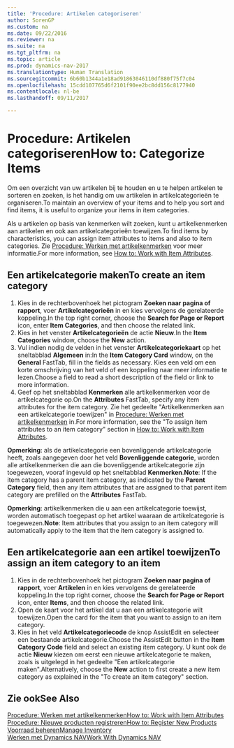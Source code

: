 ```yaml
---
title: 'Procedure: Artikelen categoriseren'
author: SorenGP
ms.custom: na
ms.date: 09/22/2016
ms.reviewer: na
ms.suite: na
ms.tgt_pltfrm: na
ms.topic: article
ms.prod: dynamics-nav-2017
ms.translationtype: Human Translation
ms.sourcegitcommit: 6b60b1344a1e18ad91863046110df880f75f7c04
ms.openlocfilehash: 15cdd107765d6f2101f90ee2bc8dd156c8177940
ms.contentlocale: nl-be
ms.lasthandoff: 09/11/2017

---
```


# <a name="how-to-categorize-items"></a><span data-ttu-id="68673-102">Procedure: Artikelen categoriseren</span><span class="sxs-lookup"><span data-stu-id="68673-102">How to: Categorize Items</span></span>
<span data-ttu-id="68673-103">Om een overzicht van uw artikelen bij te houden en u te helpen artikelen te sorteren en zoeken, is het handig om uw artikelen in artikelcategorieën te organiseren.</span><span class="sxs-lookup"><span data-stu-id="68673-103">To maintain an overview of your items and to help you sort and find items, it is useful to organize your items in item categories.</span></span>

<span data-ttu-id="68673-104">Als u artikelen op basis van kenmerken wilt zoeken, kunt u artikelkenmerken aan artikelen en ook aan artikelcategorieën toewijzen.</span><span class="sxs-lookup"><span data-stu-id="68673-104">To find items by characteristics, you can assign item attributes to items and also to item categories.</span></span> <span data-ttu-id="68673-105">Zie [Procedure: Werken met artikelkenmerken](inventory-how-work-item-attributes.md) voor meer informatie.</span><span class="sxs-lookup"><span data-stu-id="68673-105">For more information, see [How to: Work with Item Attributes](inventory-how-work-item-attributes.md).</span></span>

## <a name="to-create-an-item-category"></a><span data-ttu-id="68673-106">Een artikelcategorie maken</span><span class="sxs-lookup"><span data-stu-id="68673-106">To create an item category</span></span>
1. <span data-ttu-id="68673-107">Kies in de rechterbovenhoek het pictogram **Zoeken naar pagina of rapport**, voer **Artikelcategorieën** in en kies vervolgens de gerelateerde koppeling.</span><span class="sxs-lookup"><span data-stu-id="68673-107">In the top right corner, choose the **Search for Page or Report** icon, enter **Item Categories**, and then choose the related link.</span></span>
2. <span data-ttu-id="68673-108">Kies in het venster **Artikelcategorieën** de actie **Nieuw**.</span><span class="sxs-lookup"><span data-stu-id="68673-108">In the **Item Categories** window, choose the **New** action.</span></span>
3. <span data-ttu-id="68673-109">Vul indien nodig de velden in het venster **Artikelcategoriekaart** op het sneltabblad **Algemeen** in:</span><span class="sxs-lookup"><span data-stu-id="68673-109">In the **Item Category Card** window, on the **General** FastTab, fill in the fields as necessary.</span></span> <span data-ttu-id="68673-110">Kies een veld om een korte omschrijving van het veld of een koppeling naar meer informatie te lezen.</span><span class="sxs-lookup"><span data-stu-id="68673-110">Choose a field to read a short description of the field or link to more information.</span></span>
4. <span data-ttu-id="68673-111">Geef op het sneltabblad **Kenmerken** alle artikelkenmerken voor de artikelcategorie op.</span><span class="sxs-lookup"><span data-stu-id="68673-111">On the **Attributes** FastTab, specify any item attributes for the item category.</span></span> <span data-ttu-id="68673-112">Zie het gedeelte "Artikelkenmerken aan een artikelcategorie toewijzen" in [Procedure: Werken met artikelkenmerken](inventory-how-work-item-attributes.md) in.</span><span class="sxs-lookup"><span data-stu-id="68673-112">For more information, see the "To assign item attributes to an item category" section in [How to: Work with Item Attributes](inventory-how-work-item-attributes.md).</span></span>

<span data-ttu-id="68673-113">**Opmerking**: als de artikelcategorie een bovenliggende artikelcategorie heeft, zoals aangegeven door het veld **Bovenliggende categorie**, worden alle artikelkenmerken die aan die bovenliggende artikelcategorie zijn toegewezen, vooraf ingevuld op het sneltabblad **Kenmerken**.</span><span class="sxs-lookup"><span data-stu-id="68673-113">**Note**: If the item category has a parent item category, as indicated by the **Parent Category** field, then any item attributes that are assigned to that parent item category are prefilled on the **Attributes** FastTab.</span></span>

<span data-ttu-id="68673-114">**Opmerking**: artikelkenmerken die u aan een artikelcategorie toewijst, worden automatisch toegepast op het artikel waaraan de artikelcategorie is toegewezen.</span><span class="sxs-lookup"><span data-stu-id="68673-114">**Note**: Item attributes that you assign to an item category will automatically apply to the item that the item category is assigned to.</span></span>

## <a name="to-assign-an-item-category-to-an-item"></a><span data-ttu-id="68673-115">Een artikelcategorie aan een artikel toewijzen</span><span class="sxs-lookup"><span data-stu-id="68673-115">To assign an item category to an item</span></span>
1. <span data-ttu-id="68673-116">Kies in de rechterbovenhoek het pictogram **Zoeken naar pagina of rapport**, voer **Artikelen** in en kies vervolgens de gerelateerde koppeling.</span><span class="sxs-lookup"><span data-stu-id="68673-116">In the top right corner, choose the **Search for Page or Report** icon, enter **Items**, and then choose the related link.</span></span>
2. <span data-ttu-id="68673-117">Open de kaart voor het artikel dat u aan een artikelcategorie wilt toewijzen.</span><span class="sxs-lookup"><span data-stu-id="68673-117">Open the card for the item that you want to assign to an item category.</span></span>
3. <span data-ttu-id="68673-118">Kies in het veld **Artikelcategoriecode** de knop AssistEdit en selecteer een bestaande artikelcategorie.</span><span class="sxs-lookup"><span data-stu-id="68673-118">Choose the AssistEdit button in the **Item Category Code** field and select an existing item category.</span></span> <span data-ttu-id="68673-119">U kunt ook de actie **Nieuw** kiezen om eerst een nieuwe artikelcategorie te maken, zoals is uitgelegd in het gedeelte "Een artikelcategorie maken".</span><span class="sxs-lookup"><span data-stu-id="68673-119">Alternatively, choose the **New** action to first create a new item category as explained in the "To create an item category" section.</span></span>

## <a name="see-also"></a><span data-ttu-id="68673-120">Zie ook</span><span class="sxs-lookup"><span data-stu-id="68673-120">See Also</span></span>  
[<span data-ttu-id="68673-121">Procedure: Werken met artikelkenmerken</span><span class="sxs-lookup"><span data-stu-id="68673-121">How to: Work with Item Attributes</span></span>](inventory-how-work-item-attributes.md)  
[<span data-ttu-id="68673-122">Procedure: Nieuwe producten registreren</span><span class="sxs-lookup"><span data-stu-id="68673-122">How to: Register New Products</span></span>](inventory-how-register-new-products.md)  
[<span data-ttu-id="68673-123">Voorraad beheren</span><span class="sxs-lookup"><span data-stu-id="68673-123">Manage Inventory</span></span>](inventory-manage-inventory.md)  
[<span data-ttu-id="68673-124">Werken met Dynamics NAV</span><span class="sxs-lookup"><span data-stu-id="68673-124">Work With Dynamics NAV</span></span>](ui-work-product.md)


